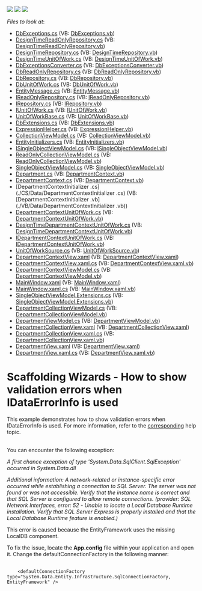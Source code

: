 <!-- default badges list -->
![](https://img.shields.io/endpoint?url=https://codecentral.devexpress.com/api/v1/VersionRange/128659325/14.1.7%2B)
[![](https://img.shields.io/badge/Open_in_DevExpress_Support_Center-FF7200?style=flat-square&logo=DevExpress&logoColor=white)](https://supportcenter.devexpress.com/ticket/details/T111378)
[![](https://img.shields.io/badge/📖_How_to_use_DevExpress_Examples-e9f6fc?style=flat-square)](https://docs.devexpress.com/GeneralInformation/403183)
<!-- default badges end -->
<!-- default file list -->
*Files to look at*:

* [DbExceptions.cs](./CS/Common/DataModel/DbExceptions.cs) (VB: [DbExceptions.vb](./VB/Common/DataModel/DbExceptions.vb))
* [DesignTimeReadOnlyRepository.cs](./CS/Common/DataModel/DesignTimeReadOnlyRepository.cs) (VB: [DesignTimeReadOnlyRepository.vb](./VB/Common/DataModel/DesignTimeReadOnlyRepository.vb))
* [DesignTimeRepository.cs](./CS/Common/DataModel/DesignTimeRepository.cs) (VB: [DesignTimeRepository.vb](./VB/Common/DataModel/DesignTimeRepository.vb))
* [DesignTimeUnitOfWork.cs](./CS/Common/DataModel/DesignTimeUnitOfWork.cs) (VB: [DesignTimeUnitOfWork.vb](./VB/Common/DataModel/DesignTimeUnitOfWork.vb))
* [DbExceptionsConverter.cs](./CS/Common/DataModel/EntityFramework/DbExceptionsConverter.cs) (VB: [DbExceptionsConverter.vb](./VB/Common/DataModel/EntityFramework/DbExceptionsConverter.vb))
* [DbReadOnlyRepository.cs](./CS/Common/DataModel/EntityFramework/DbReadOnlyRepository.cs) (VB: [DbReadOnlyRepository.vb](./VB/Common/DataModel/EntityFramework/DbReadOnlyRepository.vb))
* [DbRepository.cs](./CS/Common/DataModel/EntityFramework/DbRepository.cs) (VB: [DbRepository.vb](./VB/Common/DataModel/EntityFramework/DbRepository.vb))
* [DbUnitOfWork.cs](./CS/Common/DataModel/EntityFramework/DbUnitOfWork.cs) (VB: [DbUnitOfWork.vb](./VB/Common/DataModel/EntityFramework/DbUnitOfWork.vb))
* [EntityMessage.cs](./CS/Common/DataModel/EntityMessage.cs) (VB: [EntityMessage.vb](./VB/Common/DataModel/EntityMessage.vb))
* [IReadOnlyRepository.cs](./CS/Common/DataModel/IReadOnlyRepository.cs) (VB: [IReadOnlyRepository.vb](./VB/Common/DataModel/IReadOnlyRepository.vb))
* [IRepository.cs](./CS/Common/DataModel/IRepository.cs) (VB: [IRepository.vb](./VB/Common/DataModel/IRepository.vb))
* [IUnitOfWork.cs](./CS/Common/DataModel/IUnitOfWork.cs) (VB: [IUnitOfWork.vb](./VB/Common/DataModel/IUnitOfWork.vb))
* [UnitOfWorkBase.cs](./CS/Common/DataModel/UnitOfWorkBase.cs) (VB: [UnitOfWorkBase.vb](./VB/Common/DataModel/UnitOfWorkBase.vb))
* [DbExtensions.cs](./CS/Common/Utils/DbExtensions.cs) (VB: [DbExtensions.vb](./VB/Common/Utils/DbExtensions.vb))
* [ExpressionHelper.cs](./CS/Common/Utils/ExpressionHelper.cs) (VB: [ExpressionHelper.vb](./VB/Common/Utils/ExpressionHelper.vb))
* [CollectionViewModel.cs](./CS/Common/ViewModel/CollectionViewModel.cs) (VB: [CollectionViewModel.vb](./VB/Common/ViewModel/CollectionViewModel.vb))
* [EntityInitializers.cs](./CS/Common/ViewModel/EntityInitializers.cs) (VB: [EntityInitializers.vb](./VB/Common/ViewModel/EntityInitializers.vb))
* [ISingleObjectViewModel.cs](./CS/Common/ViewModel/ISingleObjectViewModel.cs) (VB: [ISingleObjectViewModel.vb](./VB/Common/ViewModel/ISingleObjectViewModel.vb))
* [ReadOnlyCollectionViewModel.cs](./CS/Common/ViewModel/ReadOnlyCollectionViewModel.cs) (VB: [ReadOnlyCollectionViewModel.vb](./VB/Common/ViewModel/ReadOnlyCollectionViewModel.vb))
* [SingleObjectViewModel.cs](./CS/Common/ViewModel/SingleObjectViewModel.cs) (VB: [SingleObjectViewModel.vb](./VB/Common/ViewModel/SingleObjectViewModel.vb))
* [Department.cs](./CS/Data/Department.cs) (VB: [DepartmentContext.vb](./VB/Data/DepartmentContext.vb))
* [DepartmentContext.cs](./CS/Data/DepartmentContext.cs) (VB: [DepartmentContext.vb](./VB/Data/DepartmentContext.vb))
* [DepartmentContextInitializer .cs](./CS/Data/DepartmentContextInitializer .cs) (VB: [DepartmentContextInitializer .vb](./VB/Data/DepartmentContextInitializer .vb))
* [DepartmentContextUnitOfWork.cs](./CS/DepartmentContextDataModel/DepartmentContextUnitOfWork.cs) (VB: [DepartmentContextUnitOfWork.vb](./VB/DepartmentContextDataModel/DepartmentContextUnitOfWork.vb))
* [DesignTimeDepartmentContextUnitOfWork.cs](./CS/DepartmentContextDataModel/DesignTimeDepartmentContextUnitOfWork.cs) (VB: [DesignTimeDepartmentContextUnitOfWork.vb](./VB/DepartmentContextDataModel/DesignTimeDepartmentContextUnitOfWork.vb))
* [IDepartmentContextUnitOfWork.cs](./CS/DepartmentContextDataModel/IDepartmentContextUnitOfWork.cs) (VB: [IDepartmentContextUnitOfWork.vb](./VB/DepartmentContextDataModel/IDepartmentContextUnitOfWork.vb))
* [UnitOfWorkSource.cs](./CS/DepartmentContextDataModel/UnitOfWorkSource.cs) (VB: [UnitOfWorkSource.vb](./VB/DepartmentContextDataModel/UnitOfWorkSource.vb))
* [DepartmentContextView.xaml](./CS/DepartmentContextView.xaml) (VB: [DepartmentContextView.xaml](./VB/DepartmentContextView.xaml))
* [DepartmentContextView.xaml.cs](./CS/DepartmentContextView.xaml.cs) (VB: [DepartmentContextView.xaml.vb](./VB/DepartmentContextView.xaml.vb))
* [DepartmentContextViewModel.cs](./CS/DepartmentContextViewModel.cs) (VB: [DepartmentContextViewModel.vb](./VB/DepartmentContextViewModel.vb))
* [MainWindow.xaml](./CS/MainWindow.xaml) (VB: [MainWindow.xaml](./VB/MainWindow.xaml))
* [MainWindow.xaml.cs](./CS/MainWindow.xaml.cs) (VB: [MainWindow.xaml.vb](./VB/MainWindow.xaml.vb))
* [SingleObjectViewModel.Extensions.cs](./CS/SingleObjectViewModel.Extensions.cs) (VB: [SingleObjectViewModel.Extensions.vb](./VB/SingleObjectViewModel.Extensions.vb))
* [DepartmentCollectionViewModel.cs](./CS/ViewModels/DepartmentCollectionViewModel.cs) (VB: [DepartmentCollectionViewModel.vb](./VB/ViewModels/DepartmentCollectionViewModel.vb))
* [DepartmentViewModel.cs](./CS/ViewModels/DepartmentViewModel.cs) (VB: [DepartmentViewModel.vb](./VB/ViewModels/DepartmentViewModel.vb))
* [DepartmentCollectionView.xaml](./CS/Views/DepartmentCollectionView.xaml) (VB: [DepartmentCollectionView.xaml](./VB/Views/DepartmentCollectionView.xaml))
* [DepartmentCollectionView.xaml.cs](./CS/Views/DepartmentCollectionView.xaml.cs) (VB: [DepartmentCollectionView.xaml.vb](./VB/Views/DepartmentCollectionView.xaml.vb))
* [DepartmentView.xaml](./CS/Views/DepartmentView.xaml) (VB: [DepartmentView.xaml](./VB/Views/DepartmentView.xaml))
* [DepartmentView.xaml.cs](./CS/Views/DepartmentView.xaml.cs) (VB: [DepartmentView.xaml.vb](./VB/Views/DepartmentView.xaml.vb))
<!-- default file list end -->
# Scaffolding Wizards - How to show validation errors when IDataErrorInfo is used


<p>This example demonstrates how to show validation errors when IDataErrorInfo is used. For more information, refer to the <a href="https://documentation.devexpress.com/#WPF/CustomDocument17157">corresponding</a> help topic.<br /><br /></p>
<p>You can encounter the following exception:</p>
<p><em>A first chance exception of type 'System.Data.SqlClient.SqlException' occurred in System.Data.dll</em></p>
<p><em>Additional information: A network-related or instance-specific error occurred while establishing a connection to SQL Server. The server was not found or was not accessible. Verify that the instance name is correct and that SQL Server is configured to allow remote connections. (provider: SQL Network Interfaces, error: 52 - Unable to locate a Local Database Runtime installation. Verify that SQL Server Express is properly installed and that the Local Database Runtime feature is enabled.)</em></p>
<p>This error is caused because the EntityFramework uses the missing LocalDB component.</p>
<p>To fix the issue, locate the <strong>App.config</strong> file within your application and open it. Change the defaultConnectionFactory in the following manner:<br /><br /></p>


```xaml
    <defaultConnectionFactory type="System.Data.Entity.Infrastructure.SqlConnectionFactory, EntityFramework" /> 
```



<br/>


